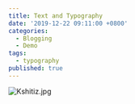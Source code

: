 ```yaml
---
title: Text and Typography
date: '2019-12-22 09:11:00 +0800'
categories:
  - Blogging
  - Demo
tags:
  - typography
published: true
---
```


![Kshitiz.jpg]({{site.baseurl}}/_posts/Kshitiz.jpg)


